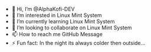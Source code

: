 - 👋 Hi, I’m @AlphaKofi-DEV
- 👀 I’m interested in Linux Mint System
- 🌱 I’m currently learning Linux Mint System
- 💞️ I’m looking to collaborate on Linux Mint System 
- 📫 How to reach me GitHub Message
- ⚡ Fun fact: In the night its always colder then outside...

<!---
AlphaKofi-DEV/AlphaKofi-DEV is a ✨ special ✨ repository because its `README.md` (this file) appears on your GitHub profile.
You can click the Preview link to take a look at your changes.
--->
